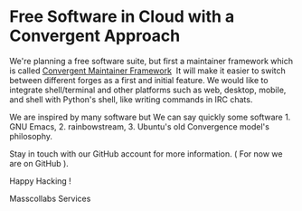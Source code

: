 # Free Software in Cloud with a Convergent Approach

We're planning a free software suite, but first a maintainer framework which is called [Convergent Maintainer Framework](https://github.com/masscollabs/cmf)  It will make it easier to switch between different forges as a first and initial feature. We would like to integrate shell/terminal and other platforms such as web, desktop, mobile, and shell with Python's shell, like writing commands in IRC chats.

We are inspired by many software but We can say quickly some software 1. GNU Emacs, 2. rainbowstream, 3. Ubuntu's old Convergence model's philosophy.

Stay in touch with our GitHub account for more information. ( For now we are on GitHub ).

Happy Hacking !

Masscollabs Services
